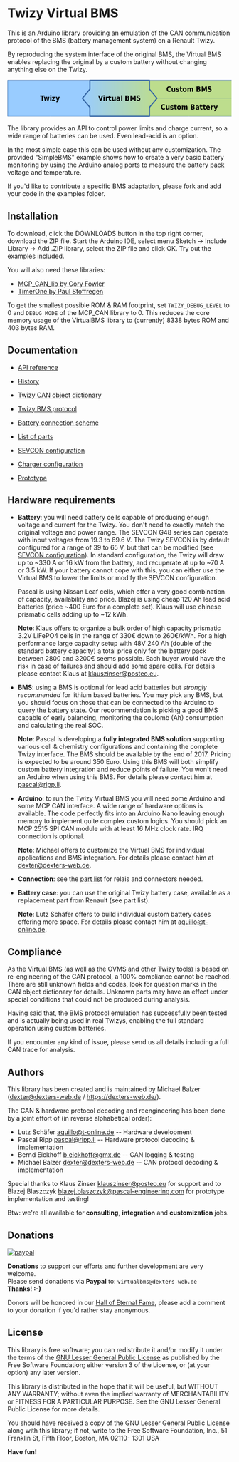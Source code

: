 # Twizy Virtual BMS

This is an Arduino library providing an emulation of the CAN communication protocol of the BMS (battery management system) on a Renault Twizy.

By reproducing the system interface of the original BMS, the Virtual BMS enables replacing the original by a custom battery without changing anything else on the Twizy.

![Twizy Virtual BMS](extras/Virtual-BMS.png)

The library provides an API to control power limits and charge current, so a wide range of batteries can be used. Even lead-acid is an option.

In the most simple case this can be used without any customization. The provided "SimpleBMS" example shows how to create a very basic battery monitoring by using the Arduino analog ports to measure the battery pack voltage and temperature.

If you'd like to contribute a specific BMS adaptation, please fork and add your code in the examples folder.


## Installation

To download, click the DOWNLOADS button in the top right corner, download the ZIP file. Start the Arduino IDE, select menu Sketch → Include Library → Add .ZIP library, select the ZIP file and click OK. Try out the examples included.

You will also need these libraries:
  - [MCP_CAN_lib by Cory Fowler](https://github.com/coryjfowler/MCP_CAN_lib)
  - [TimerOne by Paul Stoffregen](https://github.com/PaulStoffregen/TimerOne)

To get the smallest possible ROM & RAM footprint, set `TWIZY_DEBUG_LEVEL` to 0 and `DEBUG_MODE` of the MCP_CAN library to 0. This reduces the core memory usage of the VirtualBMS library to (currently) 8338 bytes ROM and 403 bytes RAM.


## Documentation

  - [API reference](API.md)
  - [History](HISTORY.md)

  - [Twizy CAN object dictionary](https://docs.google.com/spreadsheets/d/1gOrG9rnGR9YuMGakAbl4s97a6irHF6UNFV1TS5Ll7MY)
  - [Twizy BMS protocol](extras/Protocol.ods)

  - [Battery connection scheme](extras/Twizy-BMS-wiring-scheme.pdf)
  - [List of parts](extras/Twizy-Battery-Part-List.md)

  - [SEVCON configuration](extras/SEVCON-Configuration.md)
  - [Charger configuration](extras/CHARGER-Configuration.md)

  - [Prototype](extras/Prototype-Blazej.md)


## Hardware requirements

  - **Battery**: you will need battery cells capable of producing enough voltage and current for the Twizy. You don't need to exactly match the original voltage and power range. The SEVCON G48 series can operate with input voltages from 19.3 to 69.6 V. The Twizy SEVCON is by default configured for a range of 39 to 65 V, but that can be modified (see [SEVCON configuration](extras/SEVCON-Configuration.md)). In standard configuration, the Twizy will draw up to ~330 A or 16 kW from the battery, and recuperate at up to ~70 A or 3.5 kW. If your battery cannot cope with this, you can either use the Virtual BMS to lower the limits or modify the SEVCON configuration.
  
    Pascal is using Nissan Leaf cells, which offer a very good combination of capacity, availability and price. Blazej is using cheap 120 Ah lead acid batteries (price ~400 Euro for a complete set). Klaus will use chinese prismatic cells adding up to ~12 kWh.
    
    **Note**: Klaus offers to organize a bulk order of high capacity prismatic 3.2V LiFePO4 cells in the range of 330€ down to 260€/kWh. For a high performance large capacity setup with 48V 240 Ah (double of the standard battery capacity) a total price only for the battery pack between 2800 and 3200€ seems possible. Each buyer would have the risk in case of failures and should add some spare cells. For details please contact Klaus at <klauszinser@posteo.eu>.
  
  - **BMS**: using a BMS is optional for lead acid batteries but _strongly recommended_ for lithium based batteries. You may pick any BMS, but you should focus on those that can be connected to the Arduino to query the battery state. Our recommendation is picking a good BMS capable of early balancing, monitoring the coulomb (Ah) consumption and calculating the real SOC.

    **Note**: Pascal is developing a **fully integrated BMS solution** supporting various cell & chemistry configurations and containing the complete Twizy interface. The BMS should be available by the end of 2017. Pricing is expected to be around 350 Euro. Using this BMS will both simplify custom battery integration and reduce points of failure. You won't need an Arduino when using this BMS. For details please contact him at <pascal@ripp.li>.

  - **Arduino**: to run the Twizy Virtual BMS you will need some Arduino and some MCP CAN interface. A wide range of hardware options is available. The code perfectly fits into an Arduino Nano leaving enough memory to implement quite complex custom logics. You should pick an MCP 2515 SPI CAN module with at least 16 MHz clock rate. IRQ connection is optional.

    **Note**: Michael offers to customize the Virtual BMS for individual applications and BMS integration. For details please contact him at <dexter@dexters-web.de>.

  - **Connection**: see the [part list](extras/Twizy-Battery-Part-List.md) for relais and connectors needed.

  - **Battery case**: you can use the original Twizy battery case, available as a replacement part from Renault (see part list).
  
    **Note**: Lutz Schäfer offers to build individual custom battery cases offering more space. For details please contact him at <aquillo@t-online.de>.


## Compliance

As the Virtual BMS (as well as the OVMS and other Twizy tools) is based on re-engineering of the CAN protocol, a 100% compliance cannot be reached. There are still unknown fields and codes, look for question marks in the CAN object dictionary for details. Unknown parts may have an effect under special conditions that could not be produced during analysis.

Having said that, the BMS protocol emulation has successfully been tested and is actually being used in real Twizys, enabling the full standard operation using custom batteries.

If you encounter any kind of issue, please send us all details including a full CAN trace for analysis.


## Authors

This library has been created and is maintained by Michael Balzer (<dexter@dexters-web.de> / https://dexters-web.de/).

The CAN & hardware protocol decoding and reengineering has been done by a joint effort of (in reverse alphabetical order):

  - Lutz Schäfer <aquillo@t-online.de> -- Hardware development
  - Pascal Ripp <pascal@ripp.li> -- Hardware protocol decoding & implementation
  - Bernd Eickhoff <b.eickhoff@gmx.de> -- CAN logging & testing
  - Michael Balzer <dexter@dexters-web.de> -- CAN protocol decoding & implementation

Special thanks to Klaus Zinser <klauszinser@posteo.eu> for support and to Blazej Blaszczyk <blazej.blaszczyk@pascal-engineering.com> for prototype implementation and testing!

Btw: we're all available for **consulting**, **integration** and **customization** jobs.


## Donations

[![paypal](https://www.paypalobjects.com/en_US/i/btn/btn_donateCC_LG.gif)](https://www.paypal.com/cgi-bin/webscr?cmd=_s-xclick&hosted_button_id=EQ2QDG7YRFYRE)

**Donations** to support our efforts and further development are very welcome.  
Please send donations via **Paypal** to: `virtualbms@dexters-web.de`  
**Thanks! :-)**

Donors will be honored in our [Hall of Eternal Fame](DONORS.md), please add a comment to your donation if you'd rather stay anonymous.


## License

This library is free software; you can redistribute it and/or modify it under the terms of the [GNU Lesser General Public License](https://www.gnu.org/licenses/lgpl.html) as published by the Free Software Foundation; either version 3 of the License, or (at your option) any later version.

This library is distributed in the hope that it will be useful, but WITHOUT ANY WARRANTY; without even the implied warranty of MERCHANTABILITY or FITNESS FOR A PARTICULAR PURPOSE.  See the GNU Lesser General Public License for more details.

You should have received a copy of the GNU Lesser General Public License along with this library; if not, write to the Free Software Foundation, Inc., 51 Franklin St, Fifth Floor, Boston, MA  02110- 1301  USA


**Have fun!**

